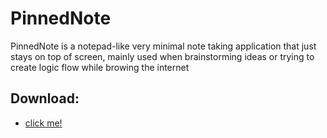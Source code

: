# PinnedNote
PinnedNote is a notepad-like very minimal note taking application that just stays on top of screen, mainly used when brainstorming ideas or trying to create logic flow while browing the internet
## Download:
- [click me!](https://aimatochysia.github.io/PinnedNote/main/v1.0.zip)
